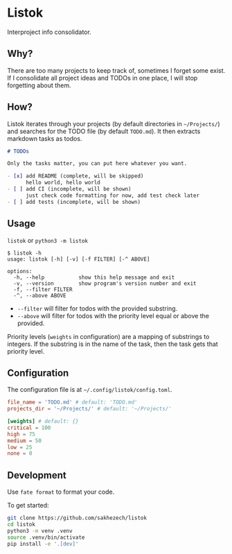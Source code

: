 # Listok

Interproject info consolidator.

## Why?

There are too many projects to keep track of, sometimes I forget some exist.
If I consolidate all project ideas and TODOs in one place, I will stop forgetting about them.

## How?

Listok iterates through your projects (by default directories in `~/Projects/`) and searches for the TODO file (by default `TODO.md`).
It then extracts markdown tasks as todos.

```markdown
# TODOs

Only the tasks matter, you can put here whatever you want.

- [x] add README (complete, will be skipped)
      hello world, hello world
- [ ] add CI (incomplete, will be shown)
      just check code formatting for now, add test check later
- [ ] add tests (incomplete, will be shown)
```

## Usage

`listok` or `python3 -m listok`

```console
$ listok -h
usage: listok [-h] [-v] [-f FILTER] [-^ ABOVE]

options:
  -h, --help           show this help message and exit
  -v, --version        show program's version number and exit
  -f, --filter FILTER
  -^, --above ABOVE
```

- `--filter` will filter for todos with the provided substring.
- `--above` will filter for todos with the priority level equal or above the provided.

Priority levels (`weights` in configuration) are a mapping of substrings to integers.
If the substring is in the name of the task, then the task gets that priority level.

## Configuration

The configuration file is at `~/.config/listok/config.toml`.

```toml
file_name = 'TODO.md' # default: 'TODO.md'
projects_dir = '~/Projects/' # default: '~/Projects/'

[weights] # default: {}
critical = 100
high = 75
medium = 50
low = 25
none = 0
```

## Development

Use `fate format` to format your code.

To get started:

```sh
git clone https://github.com/sakhezech/listok
cd listok
python3 -m venv .venv
source .venv/bin/activate
pip install -e '.[dev]'
```
